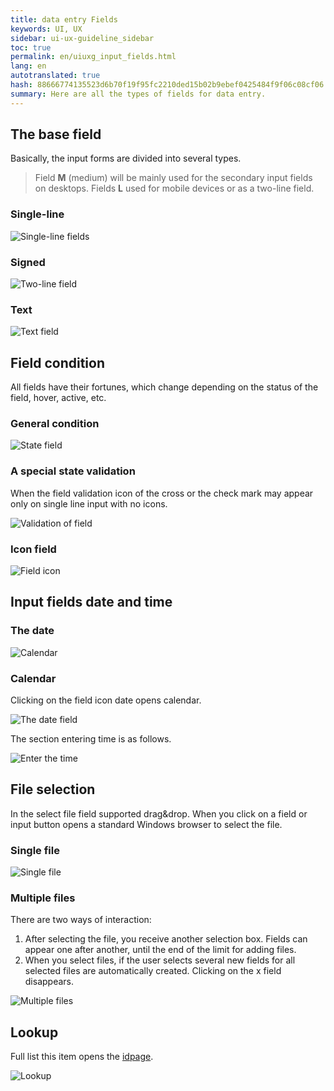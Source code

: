 ```yaml
---
title: data entry Fields
keywords: UI, UX
sidebar: ui-ux-guideline_sidebar
toc: true
permalink: en/uiuxg_input_fields.html
lang: en
autotranslated: true
hash: 88666774135523d6b70f19f95fc2210ded15b02b9ebef0425484f9f06c08cf06
summary: Here are all the types of fields for data entry.
---
```


## The base field

Basically, the input forms are divided into several types.

>Field **M** (medium) will be mainly used for the secondary input fields on desktops. Fields **L** used for mobile devices or as a two-line field.

### Single-line

![Single-line fields](/images/pages/guides/ui-ux-guideline/uiuxg_input_fields/1.png)

### Signed

![Two-line field](/images/pages/guides/ui-ux-guideline/uiuxg_input_fields/2.png)

### Text

![Text field](/images/pages/guides/ui-ux-guideline/uiuxg_input_fields/3.png)

## Field condition

All fields have their fortunes, which change depending on the status of the field, hover, active, etc.

### General condition

![State field](/images/pages/guides/ui-ux-guideline/uiuxg_input_fields/4.png)

### A special state validation

When the field validation icon of the cross or the check mark may appear only on single line input with no icons.

![Validation of field](/images/pages/guides/ui-ux-guideline/uiuxg_input_fields/5.png)

### Icon field

![Field icon](/images/pages/guides/ui-ux-guideline/uiuxg_input_fields/6.png)

## Input fields date and time

### The date

![Calendar](/images/pages/guides/ui-ux-guideline/uiuxg_input_fields/9.png)

### Calendar

Clicking on the field icon date opens calendar.

![The date field](/images/pages/guides/ui-ux-guideline/uiuxg_input_fields/7.png)

The section entering time is as follows.

![Enter the time](/images/pages/guides/ui-ux-guideline/uiuxg_input_fields/8.png)

## File selection

In the select file field supported drag&drop. When you click on a field or input button opens a standard Windows browser to select the file.

### Single file

![Single file](/images/pages/guides/ui-ux-guideline/uiuxg_input_fields/10.png)

### Multiple files

There are two ways of interaction:

1. After selecting the file, you receive another selection box. Fields can appear one after another, until the end of the limit for adding files.
2. When you select files, if the user selects several new fields for all selected files are automatically created. Clicking on the x field disappears.

![Multiple files](/images/pages/guides/ui-ux-guideline/uiuxg_input_fields/11.png)

## Lookup

Full list this item opens the [idpage](uiuxg_sidepage.EN.md).

![Lookup](/images/pages/guides/ui-ux-guideline/uiuxg_input_fields/12.png)



